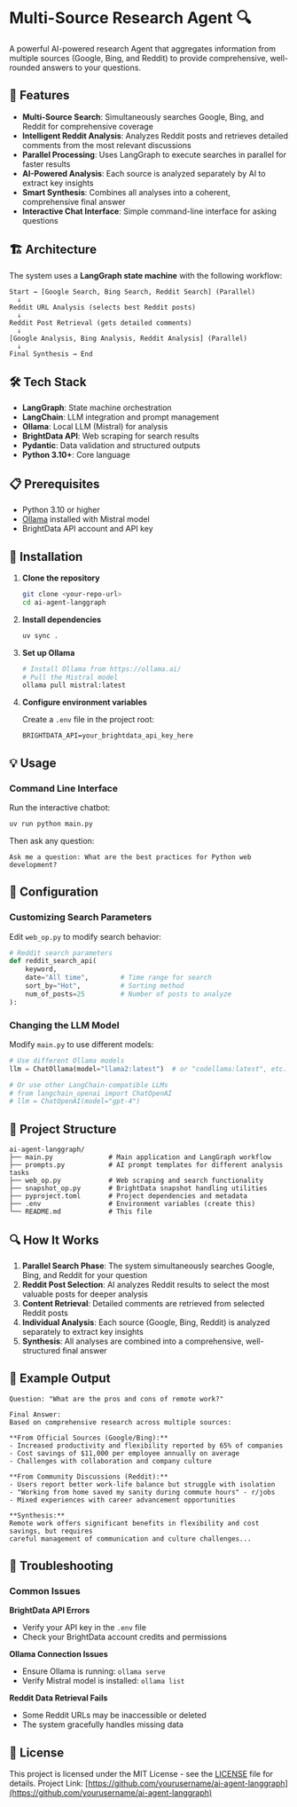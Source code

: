 # Multi-Source Research Agent 🔍

A powerful AI-powered research Agent that aggregates information from multiple sources (Google, Bing, and Reddit) to provide comprehensive, well-rounded answers to your questions.

## 🌟 Features

- **Multi-Source Search**: Simultaneously searches Google, Bing, and Reddit for comprehensive coverage
- **Intelligent Reddit Analysis**: Analyzes Reddit posts and retrieves detailed comments from the most relevant discussions
- **Parallel Processing**: Uses LangGraph to execute searches in parallel for faster results
- **AI-Powered Analysis**: Each source is analyzed separately by AI to extract key insights
- **Smart Synthesis**: Combines all analyses into a coherent, comprehensive final answer
- **Interactive Chat Interface**: Simple command-line interface for asking questions

## 🏗️ Architecture

The system uses a **LangGraph state machine** with the following workflow:

```
Start → [Google Search, Bing Search, Reddit Search] (Parallel)
  ↓
Reddit URL Analysis (selects best Reddit posts)
  ↓
Reddit Post Retrieval (gets detailed comments)
  ↓
[Google Analysis, Bing Analysis, Reddit Analysis] (Parallel)
  ↓
Final Synthesis → End
```

## 🛠️ Tech Stack

- **LangGraph**: State machine orchestration
- **LangChain**: LLM integration and prompt management
- **Ollama**: Local LLM (Mistral) for analysis
- **BrightData API**: Web scraping for search results
- **Pydantic**: Data validation and structured outputs
- **Python 3.10+**: Core language

## 📋 Prerequisites

- Python 3.10 or higher
- [Ollama](https://ollama.ai/) installed with Mistral model
- BrightData API account and API key

## 🚀 Installation

1. **Clone the repository**
   ```bash
   git clone <your-repo-url>
   cd ai-agent-langgraph
   ```

2. **Install dependencies**
   ```bash
   uv sync .
   ```

3. **Set up Ollama**
   ```bash
   # Install Ollama from https://ollama.ai/
   # Pull the Mistral model
   ollama pull mistral:latest
   ```

4. **Configure environment variables**
   
   Create a `.env` file in the project root:
   ```env
   BRIGHTDATA_API=your_brightdata_api_key_here
   ```

## 💡 Usage

### Command Line Interface

Run the interactive chatbot:

```bash
uv run python main.py
```

Then ask any question:
```
Ask me a question: What are the best practices for Python web development?
```

## 🔧 Configuration

### Customizing Search Parameters

Edit `web_op.py` to modify search behavior:

```python
# Reddit search parameters
def reddit_search_api(
    keyword, 
    date="All time",        # Time range for search
    sort_by="Hot",          # Sorting method
    num_of_posts=25         # Number of posts to analyze
):
```

### Changing the LLM Model

Modify `main.py` to use different models:

```python
# Use different Ollama models
llm = ChatOllama(model="llama2:latest")  # or "codellama:latest", etc.

# Or use other LangChain-compatible LLMs
# from langchain_openai import ChatOpenAI
# llm = ChatOpenAI(model="gpt-4")
```

## 📁 Project Structure

```
ai-agent-langgraph/
├── main.py              # Main application and LangGraph workflow
├── prompts.py           # AI prompt templates for different analysis tasks
├── web_op.py            # Web scraping and search functionality
├── snapshot_op.py       # BrightData snapshot handling utilities
├── pyproject.toml       # Project dependencies and metadata
├── .env                 # Environment variables (create this)
└── README.md            # This file
```

## 🔍 How It Works

1. **Parallel Search Phase**: The system simultaneously searches Google, Bing, and Reddit for your question
2. **Reddit Post Selection**: AI analyzes Reddit results to select the most valuable posts for deeper analysis
3. **Content Retrieval**: Detailed comments are retrieved from selected Reddit posts
4. **Individual Analysis**: Each source (Google, Bing, Reddit) is analyzed separately to extract key insights
5. **Synthesis**: All analyses are combined into a comprehensive, well-structured final answer

## 🎯 Example Output

```
Question: "What are the pros and cons of remote work?"

Final Answer:
Based on comprehensive research across multiple sources:

**From Official Sources (Google/Bing):**
- Increased productivity and flexibility reported by 65% of companies
- Cost savings of $11,000 per employee annually on average
- Challenges with collaboration and company culture

**From Community Discussions (Reddit):**
- Users report better work-life balance but struggle with isolation
- "Working from home saved my sanity during commute hours" - r/jobs
- Mixed experiences with career advancement opportunities

**Synthesis:**
Remote work offers significant benefits in flexibility and cost savings, but requires 
careful management of communication and culture challenges...
```

## 🐛 Troubleshooting

### Common Issues

**BrightData API Errors**
- Verify your API key in the `.env` file
- Check your BrightData account credits and permissions

**Ollama Connection Issues**
- Ensure Ollama is running: `ollama serve`
- Verify Mistral model is installed: `ollama list`

**Reddit Data Retrieval Fails**
- Some Reddit URLs may be inaccessible or deleted
- The system gracefully handles missing data

## 📄 License
This project is licensed under the MIT License - see the [LICENSE](LICENSE) file for details.
Project Link: [https://github.com/yourusername/ai-agent-langgraph](https://github.com/yourusername/ai-agent-langgraph)
